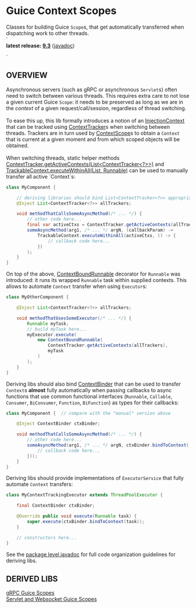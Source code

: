 # Guice Context Scopes

Classes for building Guice `Scope`s, that get automatically transferred when dispatching work to other threads.<br/>
`<br/>
**latest release: [9.3](https://search.maven.org/artifact/pl.morgwai.base/guice-context-scopes/9.3/jar)**
([javadoc](https://javadoc.io/doc/pl.morgwai.base/guice-context-scopes/9.3))

`
## OVERVIEW

Asynchronous servers (such as gRPC or asynchronous `Servlet`s) often need to switch between various threads. This requires extra care to not lose a given current Guice `Scope`: it needs to be preserved as long as we are in the  _context_  of a given request/call/session, regardless of thread switching.<br/>
<br/>
To ease this up, this lib formally introduces a notion of an [InjectionContext](https://javadoc.io/doc/pl.morgwai.base/guice-context-scopes/latest/pl/morgwai/base/guice/scopes/InjectionContext.html) that can be tracked using [ContextTracker](https://javadoc.io/doc/pl.morgwai.base/guice-context-scopes/latest/pl/morgwai/base/guice/scopes/ContextTracker.html)s when switching between threads. Trackers are in turn used by [ContextScope](https://javadoc.io/doc/pl.morgwai.base/guice-context-scopes/latest/pl/morgwai/base/guice/scopes/ContextScope.html)s to obtain a `Context` that is current at a given moment and from which scoped objects will be obtained.<br/>
<br/>
When switching threads, static helper methods [ContextTracker.getActiveContexts(List<ContextTracker<?>>)](https://javadoc.io/doc/pl.morgwai.base/guice-context-scopes/latest/pl/morgwai/base/guice/scopes/ContextTracker.html#getActiveContexts(java.util.List)) and [TrackableContext.executeWithinAll(List<TrackableContext>, Runnable)](https://javadoc.io/doc/pl.morgwai.base/guice-context-scopes/latest/pl/morgwai/base/guice/scopes/TrackableContext.html#executeWithinAll(java.util.List,java.lang.Runnable)) can be used to manually transfer all active `Context`s:
```java
class MyComponent {

    // deriving libraries should bind List<ContextTracker<?>> appropriately
    @Inject List<ContextTracker<?>> allTrackers;

    void methodThatCallsSomeAsyncMethod(/* ... */) {
        // other code here...
        final var activeCtxs = ContextTracker.getActiveContexts(allTrackers);
        someAsyncMethod(arg1, /* ... */ argN, (callbackParam) ->
            TrackableContext.executeWithinAll(activeCtxs, () -> {
                // callback code here...
            })
        );
    }
}
```
On top of the above, [ContextBoundRunnable](https://javadoc.io/doc/pl.morgwai.base/guice-context-scopes/latest/pl/morgwai/base/guice/scopes/ContextBoundRunnable.html) decorator for `Runnable` was introduced: it runs its wrapped `Runnable` task within supplied contexts. This allows to automate `Context` transfer when using `Executor`s:
```java
class MyOtherComponent {

    @Inject List<ContextTracker<?>> allTrackers;

    void methodThatUsesSomeExecutor(/* ... */) {
        Runnable myTask;
        // build myTask here...
        myExecutor.execute(
            new ContextBoundRunnable(
                ContextTracker.getActiveContexts(allTrackers),
                myTask
            )
        );
    }
}
```
Deriving libs should also bind [ContextBinder](https://javadoc.io/doc/pl.morgwai.base/guice-context-scopes/latest/pl/morgwai/base/guice/scopes/ContextBinder.html) that can be used to transfer `Context`s **almost** fully automatically when passing callbacks to async functions that use common functional interfaces (`Runnable`, `Callable`, `Consumer`, `BiConsumer`, `Function`, `BiFunction`) as types for their callbacks:
```java
class MyComponent {  // compare with the "manual" version above

    @Inject ContextBinder ctxBinder;

    void methodThatCallsSomeAsyncMethod(/* ... */) {
        // other code here...
        someAsyncMethod(arg1, /* ... */ argN, ctxBinder.bindToContext((callbackParam) -> {
            // callback code here...
        }));
    }
}
```
Deriving libs should provide implementations of `ExecutorService` that fully automate `Context` transfers:
```java
class MyContextTrackingExecutor extends ThreadPoolExecutor {

    final ContextBinder ctxBinder;

    @Override public void execute(Runnable task) {
        super.execute(ctxBinder.bindToContext(task));
    }

    // constructors here...
}
```
See the [package level javadoc](https://javadoc.io/doc/pl.morgwai.base/guice-context-scopes/latest/pl/morgwai/base/guice/scopes/package-summary.html) for full code organization guidelines for deriving libs.


## DERIVED LIBS

[gRPC Guice Scopes](https://github.com/morgwai/grpc-scopes)<br/>
[Servlet and Websocket Guice Scopes](https://github.com/morgwai/servlet-scopes)
